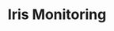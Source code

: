 ---
title: Iris Monitoring
emoji: 🔍
colorFrom: purple
colorTo: yellow
sdk: gradio
sdk_version: 4.3.0
app_file: app.py
pinned: false
license: apache-2.0
---